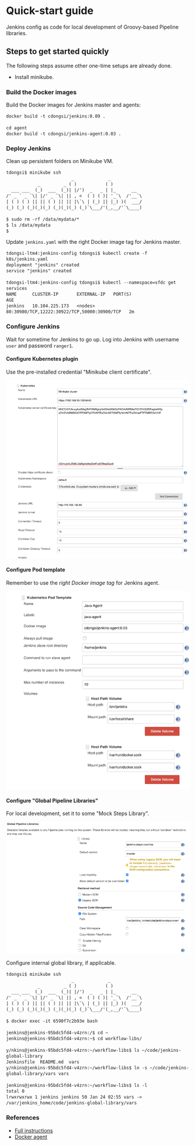 # Quick-start guide

Jenkins config as code for local development of Groovy-based Pipeline libraries.

## Steps to get started quickly

The following steps assume other one-time setups are already done.

* Install minikube.

### Build the Docker images

Build the Docker images for Jenkins master and agents:

```text
docker build -t cdongsi/jenkins:0.09 .

cd agent
docker build -t cdongsi/jenkins-agent:0.03 .
```

### Deploy Jenkins

Clean up persistent folders on Minikube VM.

```text
tdongsi$ minikube ssh
                         _             _
            _         _ ( )           ( )
  ___ ___  (_)  ___  (_)| |/')  _   _ | |_      __
/' _ ` _ `\| |/' _ `\| || , <  ( ) ( )| '_`\  /'__`\
| ( ) ( ) || || ( ) || || |\`\ | (_) || |_) )(  ___/
(_) (_) (_)(_)(_) (_)(_)(_) (_)`\___/'(_,__/'`\____)

$ sudo rm -rf /data/mydata/*
$ ls /data/mydata
$
```

Update `jenkins.yaml` with the right Docker image tag for Jenkins master.

```text
tdongsi-ltm4:jenkins-config tdongsi$ kubectl create -f k8s/jenkins.yaml
deployment "jenkins" created
service "jenkins" created

tdongsi-ltm4:jenkins-config tdongsi$ kubectl --namespace=sfdc get services
NAME      CLUSTER-IP       EXTERNAL-IP   PORT(S)                                        AGE
jenkins   10.104.225.173   <nodes>       80:30980/TCP,12222:30922/TCP,50000:30900/TCP   2m
```

### Configure Jenkins

Wait for sometime for Jenkins to go up.
Log into Jenkins with username `user` and password `ranger1`.

#### Configure Kubernetes plugin

Use the pre-installed credential "Minikube client certificate".

![Screeshot](../images/k8s.png "Configure")

#### Configure Pod template 

Remember to use the *right Docker image tag* for Jenkins agent.

![Screeshot](../images/pod_template.png "Configure")

#### Configure "Global Pipeline Libraries" 

For local development, set it to some "Mock Steps Library".

![Screeshot](../images/globalLibrary.png "Configure")

Configure internal global library, if applicable.

```text
tdongsi$ minikube ssh
                         _             _
            _         _ ( )           ( )
  ___ ___  (_)  ___  (_)| |/')  _   _ | |_      __
/' _ ` _ `\| |/' _ `\| || , <  ( ) ( )| '_`\  /'__`\
| ( ) ( ) || || ( ) || || |\`\ | (_) || |_) )(  ___/
(_) (_) (_)(_)(_) (_)(_)(_) (_)`\___/'(_,__/'`\____)

$ docker exec -it 6590f7c2b93e bash

jenkins@jenkins-95bdc5fd4-v4zrn:/$ cd ~
jenkins@jenkins-95bdc5fd4-v4zrn:~$ cd workflow-libs/

y/nkins@jenkins-95bdc5fd4-v4zrn:~/workflow-libs$ ls ~/code/jenkins-global-library
Jenkinsfile  README.md	vars
y/nkins@jenkins-95bdc5fd4-v4zrn:~/workflow-libs$ ln -s ~/code/jenkins-global-library/vars vars

jenkins@jenkins-95bdc5fd4-v4zrn:~/workflow-libs$ ls -l
total 0
lrwxrwxrwx 1 jenkins jenkins 50 Jan 24 02:55 vars -> /var/jenkins_home/code/jenkins-global-library/vars
```

### References

* [Full instructions](../README.md)
* [Docker agent](../agent/README.md)
